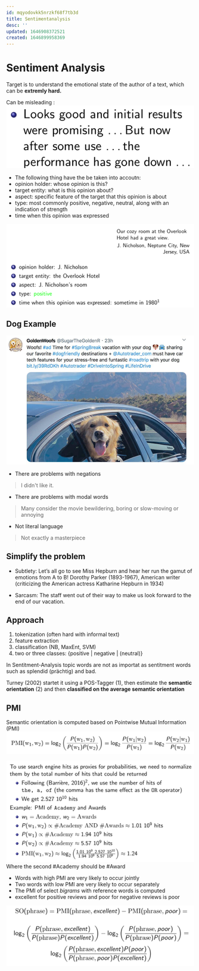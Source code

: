 ```yaml
---
id: mqyodovkk5nrzkf68f7tb3d
title: Sentimentanalysis
desc: ''
updated: 1646908372521
created: 1646899958369
---
```

# Sentiment Analysis


Target is to understand the emotional state of the author of a text, which can be **extremly hard.**

Can be misleading : 
![Missleading example using sentiment analysis](/assets/images/2022-03-10-10-47-08.png)

- The following thing have the be taken into accoutn:
- opinion holder: whose opinion is this?
- target entity: what is this opinion about?
- aspect: specific feature of the target that this opinion is about
- type: most commonly positive, negative, neutral, along with an indication of strength
- time when this opinion was expressed

![Example of entities](/assets/images/2022-03-10-10-49-51.png)

## Dog Example
![Dog Example](/assets/images/2022-03-10-10-51-35.png)

- There are problems with negations
> I didn't like it.
- There are problems with modal words
> Many consider the movie bewildering, boring or slow-moving or annoying
- Not literal language 
> Not exactly a masterpiece

## Simplify the problem 

- Subtlety: Let’s all go to see Miss Hepburn and hear her run the gamut of emotions from A to B! Dorothy Parker (1893-1967), American writer (criticizing the American actress Katharine Hepburn in 1934)

- Sarcasm: The staff went out of their way to make us look forward to
the end of our vacation.

## Approach
1. tokenization (often hard with informal text)
1. feature extraction
1. classification (NB, MaxEnt, SVM)
1. two or three classes: {positive | negative | (neutral)}

In Sentitment-Analysis topic words are not as importat as sentitment words such as splendid (prächtig) and bad.

Turney (2002) startet it using a POS-Tagger (1), then estimate the **semantic orientation** (2) and then **classified on the average semantic orientation**

## PMI
Semantic orientation is computed based on Pointwise Mutual Information (PMI)
![Probability calculation](/assets/images/2022-03-10-11-25-36.png)

![Calculation of the PMI](/assets/images/2022-03-10-11-28-52.png)
Where the second #Academy should be #Award

- Words with high PMI are very likely to occur jointly
- Two words with low PMI are very likely to occur separately
- The PMI of select _bigrams_ with reference words is computed
- excellent for positive reviews and poor for negative reviews is poor

![Phrase - PMI Calculation](/assets/images/2022-03-10-11-32-39.png)
